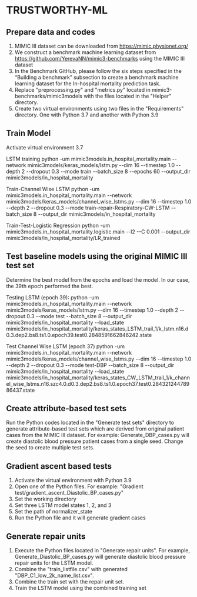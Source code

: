 # TRUSTWORTHY-ML

## Prepare data and codes
1. MIMIC III dataset can be downloaded from https://mimic.physionet.org/
2. We construct a benchmark machine learning dataset from https://github.com/YerevaNN/mimic3-benchmarks using the MIMIC III dataset
3. In the Benchmark GitHub, please follow the six steps specified in the “Building a benchmark” subsection to create a benchmark machine learning dataset for the In-hospital mortality prediction task.
4. Replace "preprocessing.py" and "metrics.py" located in mimic3-benchmarks/mimic3models with the files located in the "Helper" directory.
5. Create two virtual environments using two files in the "Requirements" directory. One with Python 3.7 and another with Python 3.9

## Train Model
Activate virtual environment 3.7

LSTM training
python -um mimic3models.in_hospital_mortality.main --network mimic3models/keras_models/lstm.py --dim 16 --timestep 1.0 --depth 2 --dropout 0.3 --mode train --batch_size 8 --epochs 60 --output_dir mimic3models/in_hospital_mortality

Train-Channel Wise LSTM
python -um mimic3models.in_hospital_mortality.main --network mimic3models/keras_models/channel_wise_lstms.py --dim 16 --timestep 1.0 --depth 2 --dropout 0.3 --mode train-repair-Respiratory-CW-LSTM --batch_size 8 --output_dir mimic3models/in_hospital_mortality

Train-Test-Logistic Regression 
python -um mimic3models.in_hospital_mortality.logistic.main --l2 --C 0.001 --output_dir mimic3models/in_hospital_mortality/LR_trained

## Test baseline models using the  original MIMIC III test set
Determine the best model from the epochs and load the model. In our case, the 39th epoch performed the best. 

Testing LSTM (epoch 39):
python -um mimic3models.in_hospital_mortality.main --network mimic3models/keras_models/lstm.py --dim 16 --timestep 1.0 --depth 2 --dropout 0.3 --mode test --batch_size 8 --output_dir mimic3models/in_hospital_mortality --load_state mimic3models/in_hospital_mortality/keras_states_LSTM_trail_1/k_lstm.n16.d0.3.dep2.bs8.ts1.0.epoch39.test0.2848591662846242.state

Test Channel Wise LSTM (epoch 37)
python -um mimic3models.in_hospital_mortality.main --network mimic3models/keras_models/channel_wise_lstms.py --dim 16 --timestep 1.0 --depth 2 --dropout 0.3 --mode test-DBP --batch_size 8 --output_dir mimic3models/in_hospital_mortality --load_state mimic3models/in_hospital_mortality/keras_states_CW_LSTM_trail_1/k_channel_wise_lstms.n16.szc4.0.d0.3.dep2.bs8.ts1.0.epoch37.test0.28432124478986437.state

## Create attribute-based test sets
Run the Python codes located in the "Generate test sets" directory to generate attribute-based test sets which are derived from original patient cases from the MIMIC III dataset. 
For example: Generate_DBP_cases.py will create diastolic blood pressure patient cases from a single seed.
Change the seed to create multiple test sets. 

## Gradient ascent based tests
1. Activate the virtual environment with Python 3.9
2. Open one of the Python files. For example: "Gradient test/gradient_ascent_Diastolic_BP_cases.py"
3. Set the working directory
4. Set three LSTM model states 1, 2, and 3
5. Set the path of normalizer_state
6. Run the Python file and it will generate gradient cases

## Generate repair units
1. Execute the Python files located in "Generate repair units". For example, Generate_Diastolic_BP_cases.py will generate diastolic blood pressure repair units for the LSTM model. 
2. Combine the "train_listfile.csv" with generated "DBP_C1_low_2k_name_list.csv".
3. Combine the train set with the repair unit set.
4. Train the LSTM model using the combined training set



